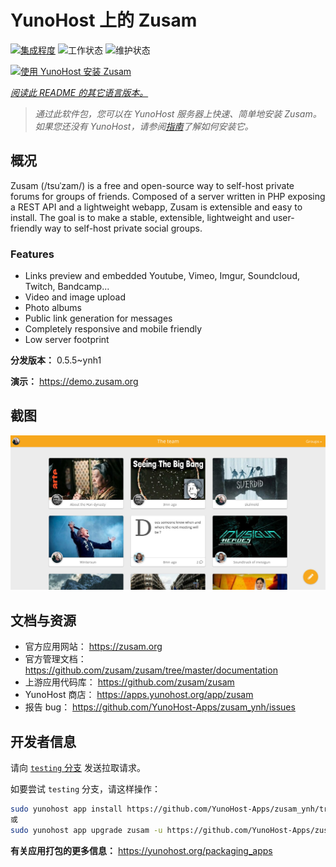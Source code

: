 <!--
注意：此 README 由 <https://github.com/YunoHost/apps/tree/master/tools/readme_generator> 自动生成
请勿手动编辑。
-->

# YunoHost 上的 Zusam

[![集成程度](https://dash.yunohost.org/integration/zusam.svg)](https://dash.yunohost.org/appci/app/zusam) ![工作状态](https://ci-apps.yunohost.org/ci/badges/zusam.status.svg) ![维护状态](https://ci-apps.yunohost.org/ci/badges/zusam.maintain.svg)

[![使用 YunoHost 安装 Zusam](https://install-app.yunohost.org/install-with-yunohost.svg)](https://install-app.yunohost.org/?app=zusam)

*[阅读此 README 的其它语言版本。](./ALL_README.md)*

> *通过此软件包，您可以在 YunoHost 服务器上快速、简单地安装 Zusam。*  
> *如果您还没有 YunoHost，请参阅[指南](https://yunohost.org/install)了解如何安装它。*

## 概况

Zusam (/tsuˈzam/) is a free and open-source way to self-host private forums for groups of friends. Composed of a server written in PHP exposing a REST API and a lightweight webapp, Zusam is extensible and easy to install.
The goal is to make a stable, extensible, lightweight and user-friendly way to self-host private social groups.

### Features

- Links preview and embedded Youtube, Vimeo, Imgur, Soundcloud, Twitch, Bandcamp...
- Video and image upload
- Photo albums
- Public link generation for messages
- Completely responsive and mobile friendly
- Low server footprint


**分发版本：** 0.5.5~ynh1

**演示：** <https://demo.zusam.org>

## 截图

![Zusam 的截图](./doc/screenshots/screenshot.jpg)

## 文档与资源

- 官方应用网站： <https://zusam.org>
- 官方管理文档： <https://github.com/zusam/zusam/tree/master/documentation>
- 上游应用代码库： <https://github.com/zusam/zusam>
- YunoHost 商店： <https://apps.yunohost.org/app/zusam>
- 报告 bug： <https://github.com/YunoHost-Apps/zusam_ynh/issues>

## 开发者信息

请向 [`testing` 分支](https://github.com/YunoHost-Apps/zusam_ynh/tree/testing) 发送拉取请求。

如要尝试 `testing` 分支，请这样操作：

```bash
sudo yunohost app install https://github.com/YunoHost-Apps/zusam_ynh/tree/testing --debug
或
sudo yunohost app upgrade zusam -u https://github.com/YunoHost-Apps/zusam_ynh/tree/testing --debug
```

**有关应用打包的更多信息：** <https://yunohost.org/packaging_apps>
